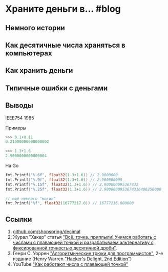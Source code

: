 # Храните деньги в… #blog

## Немного истории

## Как десятичные числа храняться в компьютерах

## Как хранить деньги

## Типичные ошибки с деньгами

## Выводы


IEEE754 1985

Примеры

```python
>>> 0.1+0.11
0.21000000000000002

>>> 1.3+1.6
2.9000000000000004
```

На Go

```go
fmt.Printf("%.6f", float32(1.3+1.6)) // 2.9000000
fmt.Printf("%.9f", float32(1.3+1.6)) // 2.900000095
fmt.Printf("%.15f", float32(1.3+1.6)) // 2.900000095367432
fmt.Printf("%.25f", float32(1.3+1.6)) // 2.9000000953674316406250000

// ещё немного "магии"
fmt.Printf("%f", float32(16777217.0)) // 16777216.000000
```

## Ссылки


1. [github.com/shopspring/decimal](https://github.com/shopspring/decimal)
2. Журал "Хакер" статья ["Всё, точка, приплыли! Учимся работать с числами с плавающей точкой и разрабатываем альтернативу с фиксированной точностью десятичной дроби"](https://xakep.ru/2015/01/01/vsyo-tochka-priplyli/).
3. Генри С. Уоррен ["Алгоритмические трюки для программистов"](http://www.williamspublishing.com/Books/978-5-8459-1838-3.html), 2-е издание (Henry Warren ["Hacker's Delight, 2nd Edition"](https://www.amazon.com/Hackers-Delight-2nd-Henry-Warren/dp/0321842685))
4. YouTube ["Как работают числа с плавающей точкой"](https://youtu.be/U0U8Ddx4TgE)

